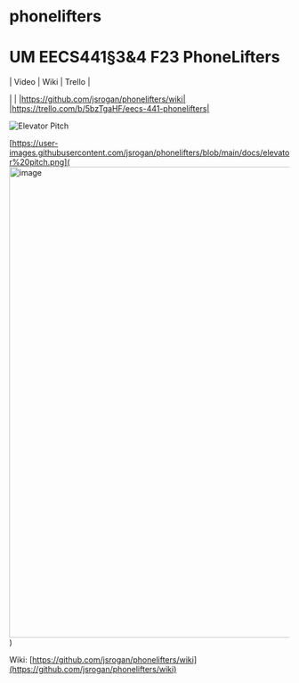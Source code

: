 # phonelifters

# UM EECS441§3&4 F23 PhoneLifters

| Video  |  Wiki |  Trello  |

| | |https://github.com/jsrogan/phonelifters/wiki| |https://trello.com/b/5bzTgaHF/eecs-441-phonelifters|

![Elevator Pitch]()

[https://user-images.githubusercontent.com/jsrogan/phonelifters/blob/main/docs/elevator%20pitch.png](<img width="845" alt="image" src="(https://user-images.githubusercontent.com/jsrogan/phonelifters/blob/main/docs/elevator%20pitch.png)">)


[Video]: TBD

Wiki: [https://github.com/jsrogan/phonelifters/wiki](https://github.com/jsrogan/phonelifters/wiki)
